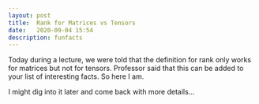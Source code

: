```yaml
---
layout: post
title:  Rank for Matrices vs Tensors
date:   2020-09-04 15:54
description: funfacts
---
```


Today during a lecture, we were told that the definition for rank only works for matrices but not for tensors. Professor said that this can be added to your list of interesting facts. So here I am. 

I might dig into it later and come back with more details...